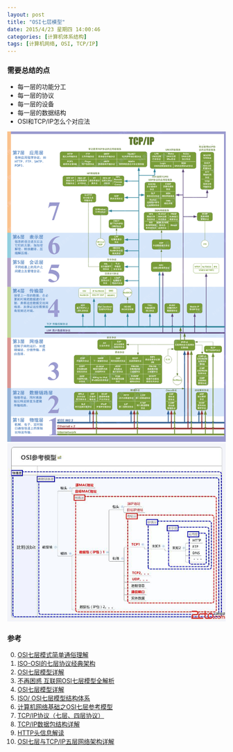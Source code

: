 ```yaml
---
layout: post
title: "OSI七层模型"
date: 2015/4/23 星期四 14:00:46 
categories: [计算机体系结构]
tags: [计算机网络, OSI, TCP/IP]
---
```


### 需要总结的点
+ 每一层的功能分工
+ 每一层的协议
+ 每一层的设备
+ 每一层的数据结构
+ OSI和TCP/IP怎么个对应法

![图片详解](./images/OSI_MODEL1.gif)
![图片理解](./images/OSI_MODEL2.jpg)




### 参考
0. [OSI七层模式简单通俗理解][10]
6. [ISO-OSI的七层协议经典架构][7]
7. [OSI七层模型详解][8]
0. [不再困惑 互联网OSI七层模型全解析][0]
1. [OSI七层模型详解][1]
2. [ISO/ OSI七层模型结构体系][2]
3. [计算机网络基础之OSI七层参考模型][3]
4. [TCP/IP协议（七层、四层协议）][4]
5. [TCP/IP数据包结构详解][5]
6. [HTTP头信息解读][6]
7. [OSI七层与TCP/IP五层网络架构详解][9]




[0]: http://tech.sina.com.cn/h/2009-07-16/0540986384.shtml "不再困惑 互联网OSI七层模型全解析"
[1]: http://www.cnblogs.com/songQQ/archive/2009/12/02/1615200.html "OSI七层模型详解"
[2]: http://www.3lian.com/edu/2012/03-07/22620.html "ISO/ OSI七层模型结构体系"
[3]: http://blog.csdn.net/eflyq/article/details/10050829 " 计算机网络基础之OSI七层参考模型"
[4]: http://webnoties.blog.163.com/blog/static/18352514120135271176392/ "TCP/IP协议（七层、四层协议）"
[5]: http://blog.csdn.net/prsniper/article/details/6762145 "TCP/IP数据包结构详解"
[6]: http://www.admin10000.com/document/2407.html "HTTP头信息解读"
[7]: http://www.cnblogs.com/ios8/p/ios-osi.html "ISO-OSI的七层协议经典架构"
[8]: http://blog.csdn.net/yaopeng_2005/article/details/7064869 "OSI七层模型详解"
[9]: http://network.chinabyte.com/465/12756465.shtml "OSI七层与TCP/IP五层网络架构详解"
[10]: http://www.2cto.com/net/201309/247111.html "OSI七层模式简单通俗理解"
